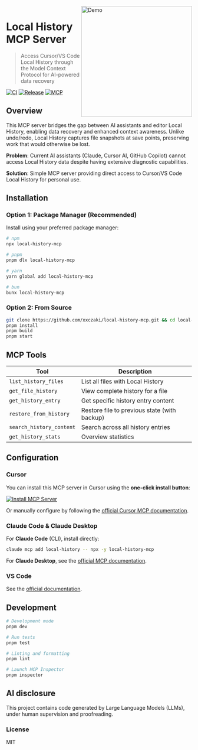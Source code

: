 <img width="300" alt="Demo" align="right" src="https://github.com/user-attachments/assets/30dd1ac2-b1de-485f-9735-4813076587e5" />

# Local History MCP Server

> Access Cursor/VS Code Local History through the Model Context Protocol for AI-powered data recovery

[![CI](https://github.com/xxczaki/local-history-mcp/actions/workflows/ci.yml/badge.svg)](https://github.com/xxczaki/local-history-mcp/actions/workflows/ci.yml) [![Release](https://github.com/xxczaki/local-history-mcp/actions/workflows/publish.yml/badge.svg)](https://github.com/xxczaki/local-history-mcp/actions/workflows/publish.yml) [![MCP](https://img.shields.io/badge/MCP-Compatible-blue)](https://modelcontextprotocol.io)

## Overview

This MCP server bridges the gap between AI assistants and editor Local History, enabling data recovery and enhanced context awareness. Unlike undo/redo, Local History captures file snapshots at save points, preserving work that would otherwise be lost.

**Problem**: Current AI assistants (Claude, Cursor AI, GitHub Copilot) cannot access Local History data despite having extensive diagnostic capabilities.

**Solution**: Simple MCP server providing direct access to Cursor/VS Code Local History for personal use.

## Installation

### Option 1: Package Manager (Recommended)

Install using your preferred package manager:

```bash
# npm
npx local-history-mcp

# pnpm
pnpm dlx local-history-mcp

# yarn
yarn global add local-history-mcp

# bun
bunx local-history-mcp
```

### Option 2: From Source

```bash
git clone https://github.com/xxczaki/local-history-mcp.git && cd local-history-mcp
pnpm install
pnpm build
pnpm start
```

## MCP Tools

| Tool | Description |
|------|-------------|
| `list_history_files` | List all files with Local History |
| `get_file_history` | View complete history for a file |
| `get_history_entry` | Get specific history entry content |
| `restore_from_history` | Restore file to previous state (with backup) |
| `search_history_content` | Search across all history entries |
| `get_history_stats` | Overview statistics |

## Configuration

### Cursor

You can install this MCP server in Cursor using the **one-click install button**:

[![Install MCP Server](https://cursor.com/deeplink/mcp-install-dark.svg)](https://cursor.com/en/install-mcp?name=local-history&config=eyJjb21tYW5kIjogIm5weCIsICJhcmdzIjogWyIteSIsICJsb2NhbC1oaXN0b3J5LW1jcCJdfQo%3D)

Or manually configure by following the [official Cursor MCP documentation](https://docs.cursor.com/en/context/mcp).

### Claude Code & Claude Desktop

For **Claude Code** (CLI), install directly:
```bash
claude mcp add local-history -- npx -y local-history-mcp
```

For **Claude Desktop**, see the [official MCP documentation](https://docs.anthropic.com/en/docs/claude-code/mcp).

### VS Code

See the [official documentation](https://code.visualstudio.com/docs/copilot/chat/mcp-servers#_add-an-mcp-server).

## Development

```bash
# Development mode
pnpm dev

# Run tests
pnpm test

# Linting and formatting
pnpm lint

# Launch MCP Inspector
pnpm inspector
```

## AI disclosure

This project contains code generated by Large Language Models (LLMs), under human supervision and proofreading.

### License

MIT
